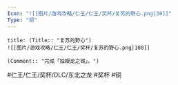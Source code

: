 ```yaml
---
Icon: "![[图片/游戏攻略/仁王/仁王/奖杯/复苏的野心.png|30]]"
Type: "铜"
---
```

```ad-common-bronze-trophy
title: (Title:: "复苏的野心")
![[图片/游戏攻略/仁王/仁王/奖杯/复苏的野心.png|100]]

(Comment:: "完成「独眼龙之城」。")
```

#仁王/仁王/奖杯/DLC/东北之龙 #奖杯 #铜
